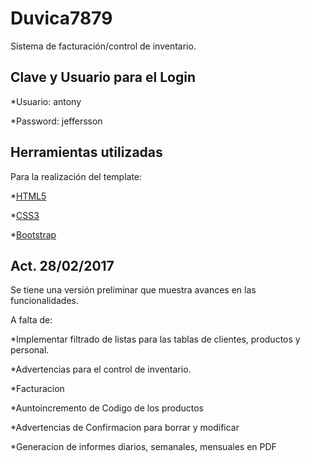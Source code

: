 # Duvica7879

Sistema de facturación/control de inventario.

## Clave y Usuario para el Login

*Usuario: antony

*Password: jeffersson

## Herramientas utilizadas

Para la realización del template:

*[HTML5](https://www.w3schools.com/html/default.asp)

*[CSS3](https://www.w3schools.com/css/default.asp)

*[Bootstrap](http://getbootstrap.com/)

## Act. 28/02/2017

Se tiene una versión preliminar que muestra avances en las funcionalidades.

A falta de:

*Implementar filtrado de listas para las tablas de clientes, productos y personal.

*Advertencias para el control de inventario.

*Facturacion

*Auntoincremento de Codigo de los productos

*Advertencias de Confirmacion para borrar y modificar 

*Generacion de informes diarios, semanales, mensuales en PDF


